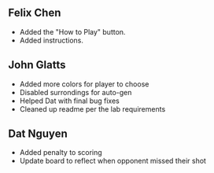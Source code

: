 
## Felix Chen
- Added the "How to Play" button.
- Added instructions.

## John Glatts
- Added more colors for player to choose
- Disabled surrondings for auto-gen
- Helped Dat with final bug fixes
- Cleaned up readme per the lab requirements 

## Dat Nguyen
- Added penalty to scoring
- Update board to reflect when opponent missed their shot

